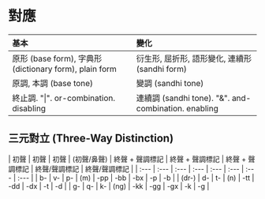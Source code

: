 # 對應

| 基本 | 變化 |
| :--- | :--- |
| 原形 \(base form\), 字典形 \(dictionary form\), plain form | 衍生形, 屈折形, 語形變化, 連續形 \(sandhi form\) |
| 原調, 本調 \(base tone\) | 變調 \(sandhi tone\) |
| 終止調. "\|". or-combination. disabling | 連續調 \(sandhi tone\). "&". and-combination. enabling |

## 三元對立 \(Three-Way Distinction\)

| 初聲 | 初聲 | 初聲 | \(初聲/鼻聲\) | 終聲 + 聲調標記 | 終聲 + 聲調標記 | 終聲 + 聲調標記 | 終聲/聲調標記 | 終聲/聲調標記 |
| :--- | :--- | :--- | :--- | :--- | :--- | :--- | :--- |
| b- | v- | p- | \(m\) | -pp | -bb | -bx | -p | -b |
| \(dr-\) | d- | t- | \(n\) | -tt | -dd | -dx | -t | -d |
| g- | q- | k- | \(ng\) | -kk | -gg | -gx | -k | -g |
